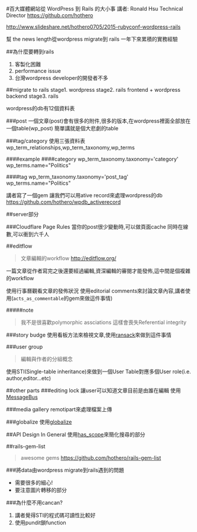 #百大媒體網站從 WordPress 到 Rails 的大小事
講者: Ronald Hsu Technical Director https://github.com/hothero

http://www.slideshare.net/hothero0705/2015-rubyconf-wordpress-rails

幫 the news length從wordpress migrate到 rails 一年下來累積的實務經驗


##為什麼要轉到rails

1. 客製化困難
2. performance issue
3. 台灣wordpress developer的開發者不多

##migrate to rails
stage1. wordpress
stage2. rails frontend + wordpress backend
stage3. rails

wordpress的db有12個資料表

###post
一個文章(post)會有很多的附件,很多的版本,在wordpress裡面全部放在一個table(wp_post)
簡單講就是個大悲劇的table

###tag/category
使用三張資料表 wp_term_relationships,wp_term_taxonomy,wp_terms

####example
####category
wp_term_taxonomy.taxonomy='category'
wp_terms.name="Politics"

####tag
wp_term_taxonomy.taxonomy='post_tag'
wp_terms.name="Politics"

講者寫了一個gem 讓我們可以用ative record來處理wordpress的db
https://github.com/hothero/wpdb_activerecord

##server部分

###Cloudflare Page Rules
當你的post很少變動時,可以做頁面cache
同時在線數,可以衝到六千人

##editflow
>文章編輯的workflow
http://editflow.org/

一篇文章從作者寫完之後還要經過編輯,資深編輯的審閱才能發佈,這中間是個複雜的workflow

使用行事曆觀看文章的發佈狀況
使用editorial comments來討論文章內容,講者使用(`acts_as_commentable`的gem來做這件事情)

#####note
>我不是很喜歡polymorphic assciations 這樣會喪失Referential integrity

###story budge
使用看板方法來檢視文章,使用[ransack](https://github.com/activerecord-hackery/ransack)來做到這件事情

###user group
>編輯與作者的分組概念

使用STI(Single-table inheritance)來做到一個User Table對應多個User role(i.e. author,editor...etc)

##other parts
###editing lock
讓user可以知道文章目前是由誰在編輯
使用[MessageBus](https://github.com/SamSaffron/message_bus)

###media gallery
remotipart來處理檔案上傳

###globalize
使用[globalize](https://github.com/globalize/globalize)


##API Design In General
使用[has_scope](https://github.com/plataformatec/has_scope)來簡化搜尋的部分


##rails-gem-list
>awesome gems
https://github.com/hothero/rails-gem-list

###將data由wordpress migrate到rails遇到的問題
* 需要很多的細心!
* 要注意圖片轉移的部分

###為什麼不用cancan?
1. 講者覺得STI的程式碼可讀性比較好
2. 使用pundit鎖function

